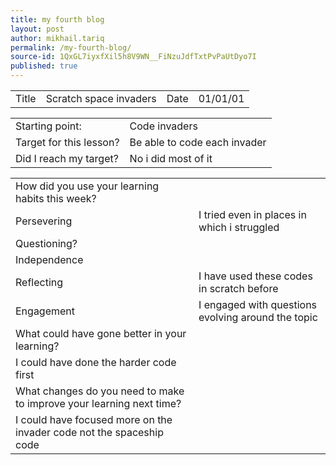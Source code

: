 ```yaml
---
title: my fourth blog
layout: post
author: mikhail.tariq
permalink: /my-fourth-blog/
source-id: 1QxGL7iyxfXil5h8V9WN__FiNzuJdfTxtPvPaUtDyo7I
published: true
---
```

<table>
  <tr>
    <td>Title</td>
    <td>Scratch space invaders</td>
    <td>Date</td>
    <td>01/01/01</td>
  </tr>
</table>


<table>
  <tr>
    <td>Starting point:</td>
    <td>Code invaders</td>
  </tr>
  <tr>
    <td>Target for this lesson?</td>
    <td>Be able to code each invader</td>
  </tr>
  <tr>
    <td>Did I reach my target? </td>
    <td>No i did most of it</td>
  </tr>
</table>


<table>
  <tr>
    <td>How did you use your learning habits this week?</td>
    <td></td>
  </tr>
  <tr>
    <td>Persevering</td>
    <td>I tried even in places in which i struggled</td>
  </tr>
  <tr>
    <td>Questioning?</td>
    <td></td>
  </tr>
  <tr>
    <td>Independence</td>
    <td></td>
  </tr>
  <tr>
    <td>Reflecting</td>
    <td>I have used these codes in scratch before</td>
  </tr>
  <tr>
    <td>Engagement</td>
    <td>I engaged with questions evolving around the topic</td>
  </tr>
  <tr>
    <td>What could have gone better in your learning?</td>
    <td></td>
  </tr>
  <tr>
    <td>I could have done the harder code first</td>
    <td></td>
  </tr>
  <tr>
    <td>What changes do you need to make to improve your learning next time?</td>
    <td></td>
  </tr>
  <tr>
    <td>I could have focused more on the invader code not the spaceship code</td>
    <td></td>
  </tr>
</table>


